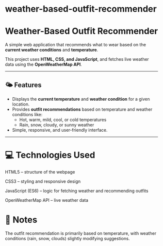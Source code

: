 # weather-based-outfit-recommender
# Weather-Based Outfit Recommender

A simple web application that recommends what to wear based on the **current weather conditions** and **temperature**.  

This project uses **HTML, CSS, and JavaScript**, and fetches live weather data using the **OpenWeatherMap API**.

---

## 🌤 Features

- Displays the **current temperature** and **weather condition** for a given location.
- Provides **outfit recommendations** based on temperature and weather conditions like:
  - Hot, warm, mild, cool, or cold temperatures
  - Rain, snow, cloudy, or sunny weather
- Simple, responsive, and user-friendly interface.

---

# 💻 Technologies Used

HTML5 – structure of the webpage

CSS3 – styling and responsive design

JavaScript (ES6) – logic for fetching weather and recommending outfits

OpenWeatherMap API – live weather data


# 📌 Notes

The outfit recommendation is primarily based on temperature, with weather conditions (rain, snow, clouds) slightly modifying suggestions.

